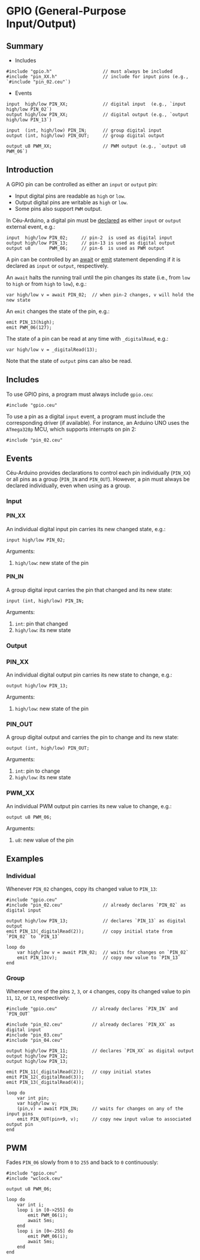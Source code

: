 # GPIO (General-Purpose Input/Output)

## Summary

- Includes

```
#include "gpio.h"                   // must always be included
#include "pin_XX.h"                 // include for input pins (e.g., `#include "pin_02.ceu"`)
```

- Events

```
input  high/low PIN_XX;             // digital input  (e.g., `input  high/low PIN_02`)
output high/low PIN_XX;             // digital output (e.g., `output high/low PIN_13`)

input  (int, high/low) PIN_IN;      // group digital input
output (int, high/low) PIN_OUT;     // group digital output

output u8 PWM_XX;                   // PWM output (e.g., `output u8 PWM_06`)
```

## Introduction

A GPIO pin can be controlled as either an `input` or `output` pin:
- Input digital pins are readable as `high` or `low`.
- Output digital pins are writable as `high` or `low`.
- Some pins also support `PWM` output.

In Céu-Arduino, a digital pin must be [declared][declaration] as either `input`
or `output` external event, e.g.:

```
input  high/low PIN_02;     // pin-2  is used as digital input
output high/low PIN_13;     // pin-13 is used as digital output
output u8       PWM_06;     // pin-6  is used as PWM output
```

A pin can be controlled by an [await][await] or [emit][emit] statement
depending if it is declared as `input` or `output`, respectively.

An `await` halts the running trail until the pin changes its state (i.e., from
`low` to `high` or from `high` to `low`), e.g.:

```
var high/low v = await PIN_02;  // when pin-2 changes, v will hold the new state
```

An `emit` changes the state of the pin, e.g.:

```
emit PIN_13(high);
emit PWM_06(127);
```

The state of a pin can be read at any time with `_digitalRead`, e.g.:

```
var high/low v = _digitalRead(13);
```

Note that the state of `output` pins can also be read.

[declaration]: http://fsantanna.github.io/ceu/out/manual/v0.30/storage_entities/#external-events
[await]:       http://fsantanna.github.io/ceu/out/manual/v0.30/statements/#event
[emit]:        http://fsantanna.github.io/ceu/out/manual/v0.30/statements/#events_1

## Includes

To use GPIO pins, a program must always include `gpio.ceu`:

```
#include "gpio.ceu"
```

To use a pin as a digital `input` event, a program must include the
corresponding driver (if available).
For instance, an Arduino UNO uses the `ATmega328p` MCU, which supports
interrupts on pin 2:

```
#include "pin_02.ceu"
```

## Events

Céu-Arduino provides declarations to control each pin individually (`PIN_XX`)
or all pins as a group (`PIN_IN` and `PIN_OUT`).
However, a pin must always be declared individually, even when using as a
group.

### Input

#### PIN_XX

An individual digital input pin carries its new changed state, e.g.:

```
input high/low PIN_02;
```

Arguments:

1. `high/low`: new state of the pin

#### PIN_IN

A group digital input carries the pin that changed and its new state:

```
input (int, high/low) PIN_IN;
```

Arguments:

1. `int`:      pin that changed
2. `high/low`: its new state

### Output

### PIN_XX

An individual digital output pin carries its new state to change, e.g.:

```
output high/low PIN_13;
```

Arguments:

1. `high/low`: new state of the pin

### PIN_OUT

A group digital output and carries the pin to change and its new state:

```
output (int, high/low) PIN_OUT;
```

Arguments:

1. `int`:      pin to change
2. `high/low`: its new state

### PWM_XX

An individual PWM output pin carries its new value to change, e.g.:

```
output u8 PWM_06;
```

Arguments:

1. `u8`: new value of the pin

## Examples

### Individual

Whenever `PIN_02` changes, copy its changed value to `PIN_13`:

```
#include "gpio.ceu"
#include "pin_02.ceu"               // already declares `PIN_02` as digital input

output high/low PIN_13;             // declares `PIN_13` as digital output
emit PIN_13(_digitalRead(2));       // copy initial state from `PIN_02` to `PIN_13`

loop do
    var high/low v = await PIN_02;  // waits for changes on `PIN_02`
    emit PIN_13(v);                 // copy new value to `PIN_13`
end
```

### Group

Whenever one of the pins `2`, `3`, or `4` changes, copy its changed value to
pin `11`, `12`, or `13`, respectively:

```
#include "gpio.ceu"             // already declares `PIN_IN` and `PIN_OUT`

#include "pin_02.ceu"           // already declares `PIN_XX` as digital input
#include "pin_03.ceu"
#include "pin_04.ceu"

output high/low PIN_11;         // declares `PIN_XX` as digital output
output high/low PIN_12;
output high/low PIN_13;

emit PIN_11(_digitalRead(2));   // copy initial states
emit PIN_12(_digitalRead(3));
emit PIN_13(_digitalRead(4));

loop do
    var int pin;
    var high/low v;
    (pin,v) = await PIN_IN;     // waits for changes on any of the input pins
    emit PIN_OUT(pin+9, v);     // copy new input value to associated output pin
end
```

## PWM

Fades `PIN_06` slowly from `0` to `255` and back to `0` continuously:

```
#include "gpio.ceu"
#include "wclock.ceu"

output u8 PWM_06;

loop do
    var int i;
    loop i in [0->255] do
        emit PWM_06(i);
        await 5ms;
    end
    loop i in [0<-255] do
        emit PWM_06(i);
        await 5ms;
    end
end
```
